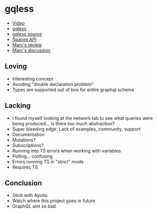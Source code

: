 # gqless

- [Video](https://youtu.be/x1HA1EiKqOA)
- [gqless](https://gqless.dev/)
- [gqless source](https://github.com/samdenty/gqless)
- [Spacex API](https://api.spacex.land/graphql/)
- [Marc's review](https://medium.com/@__xuorig__/gqless-or-gqlful-ec36fe588a4b)
- [Marc's discussion](https://twitter.com/__xuorig__/status/1245738156881842176?mc_cid=5676336976&mc_eid=8cc62fcb42)

## Loving

- Interesting concept
- Avoiding "double declaration problem"
- Types are supported out of box for entire graphql schema

## Lacking

- I found myself looking at the network tab to see what queries were being produced... is there too much abstraction?
- Super bleeding edge: Lack of examples, community, support
- Documentation
- Mutations?
- Subscriptions?
- Running into TS errors when working with variables
- Polling... confusing
- Errors running TS in "strict" mode
- Requires TS

## Conclusion

- Stick with Apollo
- Watch where this project goes in future
- GraphQL aint so bad
